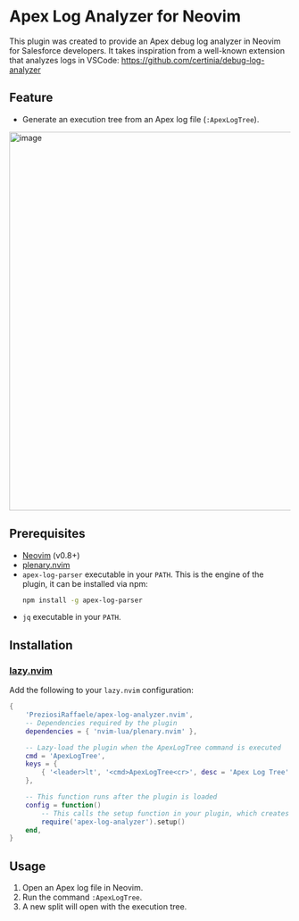 # Apex Log Analyzer for Neovim

This plugin was created to provide an Apex debug log analyzer in Neovim for Salesforce developers. It takes inspiration from a well-known extension that analyzes logs in VSCode: https://github.com/certinia/debug-log-analyzer

## Feature

-   Generate an execution tree from an Apex log file (`:ApexLogTree`).

<img width="1514" height="678" alt="image" src="https://github.com/user-attachments/assets/ce5d9507-3602-4c8a-82b3-a0a49334964b" />

## Prerequisites

-   [Neovim](https://neovim.io/) (v0.8+)
-   [plenary.nvim](https://github.com/nvim-lua/plenary.nvim)
-   `apex-log-parser` executable in your `PATH`. This is the engine of the plugin, it can be installed via npm:
    ```bash
    npm install -g apex-log-parser
    ```
-   `jq` executable in your `PATH`.

## Installation

### [lazy.nvim](https://github.com/folke/lazy.nvim)

Add the following to your `lazy.nvim` configuration:

```lua
{
    'PreziosiRaffaele/apex-log-analyzer.nvim',
    -- Dependencies required by the plugin
    dependencies = { 'nvim-lua/plenary.nvim' },

    -- Lazy-load the plugin when the ApexLogTree command is executed
    cmd = 'ApexLogTree',
    keys = {
        { '<leader>lt', '<cmd>ApexLogTree<cr>', desc = 'Apex Log Tree' },
    },

    -- This function runs after the plugin is loaded
    config = function()
        -- This calls the setup function in your plugin, which creates the command
        require('apex-log-analyzer').setup()
    end,
}
```

## Usage

1.  Open an Apex log file in Neovim.
2.  Run the command `:ApexLogTree`.
3.  A new split will open with the execution tree.
